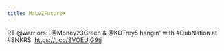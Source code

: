 ```yaml
---
title: MaLvZFutureX
---
```


RT @warriors: .@Money23Green & @KDTrey5 hangin' with #DubNation at #SNKRS. https://t.co/SVOEUjG9tj